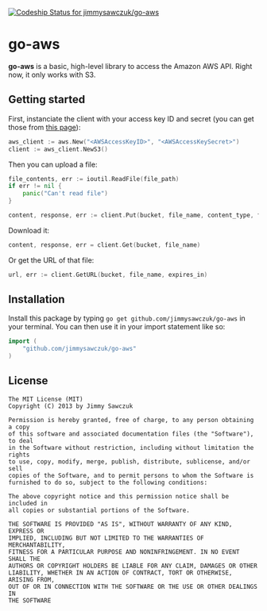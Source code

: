[ ![Codeship Status for jimmysawczuk/go-aws](https://codeship.io/projects/6607f8d0-2b35-0132-392a-122cbd15e841/status)](https://codeship.io/projects/38504)

# go-aws

**go-aws** is a basic, high-level library to access the Amazon AWS API. Right now, it only works with S3.

## Getting started

First, instanciate the client with your access key ID and secret (you can get those from [this page][security-credentials]):

```go
aws_client := aws.New("<AWSAccessKeyID>", "<AWSAccessKeySecret>")
client := aws_client.NewS3()
```

Then you can upload a file:

```go
file_contents, err := ioutil.ReadFile(file_path)
if err != nil {
	panic("Can't read file")
}

content, response, err := client.Put(bucket, file_name, content_type, file_contents)
```

Download it:

```go
content, response, err = client.Get(bucket, file_name)
```

Or get the URL of that file:

```go
url, err := client.GetURL(bucket, file_name, expires_in)
```

## Installation

Install this package by typing `go get github.com/jimmysawczuk/go-aws` in your terminal. You can then use it in your import statement like so:

```go
import (
	"github.com/jimmysawczuk/go-aws"
)
```

## License

	The MIT License (MIT)
	Copyright (C) 2013 by Jimmy Sawczuk

	Permission is hereby granted, free of charge, to any person obtaining a copy
	of this software and associated documentation files (the "Software"), to deal
	in the Software without restriction, including without limitation the rights
	to use, copy, modify, merge, publish, distribute, sublicense, and/or sell
	copies of the Software, and to permit persons to whom the Software is
	furnished to do so, subject to the following conditions:

	The above copyright notice and this permission notice shall be included in
	all copies or substantial portions of the Software.

	THE SOFTWARE IS PROVIDED "AS IS", WITHOUT WARRANTY OF ANY KIND, EXPRESS OR
	IMPLIED, INCLUDING BUT NOT LIMITED TO THE WARRANTIES OF MERCHANTABILITY,
	FITNESS FOR A PARTICULAR PURPOSE AND NONINFRINGEMENT. IN NO EVENT SHALL THE
	AUTHORS OR COPYRIGHT HOLDERS BE LIABLE FOR ANY CLAIM, DAMAGES OR OTHER
	LIABILITY, WHETHER IN AN ACTION OF CONTRACT, TORT OR OTHERWISE, ARISING FROM,
	OUT OF OR IN CONNECTION WITH THE SOFTWARE OR THE USE OR OTHER DEALINGS IN
	THE SOFTWARE


  [security-credentials]: https://portal.aws.amazon.com/gp/aws/securityCredentials
